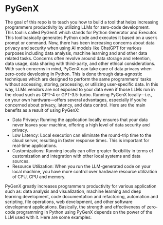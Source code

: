 # PyGenX

The goal of this repo is to teach you how to build a tool that helps increasing programmers productivity by utilizing LLMs for zero-code development. This tool is called PyGenX which stands for Python Generator and Executor. This tool basically generates Python code and executes it based on a user’s prompt or command. Now, there has been increasing concerns about data privacy and security when using AI models like ChatGPT for various purposes including data analysis, machine learning and and other data related tasks. Concerns often revolve around data storage and retention, data usage, data sharing with third-party, and other ethical considerations. With such concerns in mind, PyGenX can take care of data privacy when zero-code developing in Python. This is done through data-agnostic techniques which are designed to perform the same programmers’ tasks without accessing, storing, processing, or utilizing user-specific data. In this way, LLMs vendors are not exposed to your data even if those LLMs run in the cloud such as GPT-4 or GPT-3.5-turbo. Running PyGenX locally—i.e., on your own hardware—offers several advantages, especially if you’re concerned about privacy, latency, and data control. Here are the main benefits as a result of using PyGenX:

* Data Privacy: Running the application locally ensures that your data never leaves your machine, offering a high level of data security and privacy.
* Low Latency: Local execution can eliminate the round-trip time to the cloud server, resulting in faster response times. This is important for real-time applications.
* Customizations: Running locally can offer greater flexibility in terms of customization and integration with other local systems and data sources.
* Resource Utilization: When you run the LLM-generated code on your local machine, you have more control over hardware resource utilization of CPU, GPU and memory.

PyGenX greatly increases programmers productivity for various application such as: data analysis and visualization, machine learning and deep learning development, code documentation and refactoring, automation and scripting, file operations, web development, and other software development applications. Basically, the strength and effectiveness of zero-code programming in Python using PyGenX depends on the power of the LLM used with it. Here are some examples:

